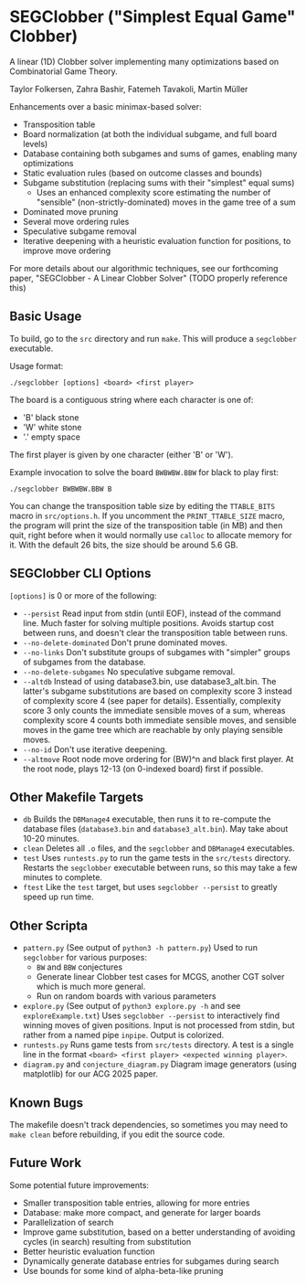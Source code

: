 # SEGClobber ("Simplest Equal Game" Clobber)
A linear (1D) Clobber solver implementing many optimizations based on
Combinatorial Game Theory.

Taylor Folkersen, Zahra Bashir, Fatemeh Tavakoli, Martin Müller

Enhancements over a basic minimax-based solver:
- Transposition table
- Board normalization (at both the individual subgame, and full board levels)
- Database containing both subgames and sums of games, enabling many
  optimizations
- Static evaluation rules (based on outcome classes and bounds)
- Subgame substitution (replacing sums with their "simplest" equal sums)
    - Uses an enhanced complexity score estimating the number of
      "sensible" (non-strictly-dominated) moves in the game tree of a sum
- Dominated move pruning
- Several move ordering rules
- Speculative subgame removal
- Iterative deepening with a heuristic evaluation function for positions, to
  improve move ordering

For more details about our algorithmic techniques, see our forthcoming paper,
"SEGClobber - A Linear Clobber Solver" (TODO properly reference this)

## Basic Usage
To build, go to the `src` directory and run `make`. This will produce a
`segclobber` executable.

Usage format:
```
./segclobber [options] <board> <first player>
```

The board is a contiguous string where each character is one of:
- 'B' black stone
- 'W' white stone
- '.' empty space

The first player is given by one character (either 'B' or 'W').

Example invocation to solve the board `BWBWBW.BBW` for black to play first:
```
./segclobber BWBWBW.BBW B
```

You can change the transposition table size by editing the `TTABLE_BITS` macro
in `src/options.h`. If you uncomment the `PRINT_TTABLE_SIZE` macro, the program
will print the size of the transposition table (in MB) and then quit, right
before when it would normally use `calloc` to allocate memory for it. With the
default 26 bits, the size should be around 5.6 GB.

## SEGClobber CLI Options
`[options]` is 0 or more of the following:
- `--persist` Read input from stdin (until EOF), instead of the command line.
  Much faster for solving multiple positions. Avoids startup cost between
  runs, and doesn't clear the transposition table between runs.
- `--no-delete-dominated` Don't prune dominated moves.
- `--no-links` Don't substitute groups of subgames with "simpler" groups of
  subgames from the database.
- `--no-delete-subgames` No speculative subgame removal.
- `--altdb` Instead of using database3.bin, use database3_alt.bin. The latter's
  subgame substitutions are based on complexity score 3 instead of complexity
  score 4 (see paper for details). Essentially, complexity score 3 only counts
  the immediate sensible moves of a sum, whereas complexity score 4 counts both
  immediate sensible moves, and sensible moves in the game
  tree which are reachable by only playing sensible moves.
- `--no-id` Don't use iterative deepening.
- `--altmove` Root node move ordering for (BW)^n and black first player. At the
  root node, plays 12-13 (on 0-indexed board) first if possible.

## Other Makefile Targets
- `db` Builds the `DBManage4` executable, then runs it to re-compute the
  database files (`database3.bin` and `database3_alt.bin`). May take about
  10-20 minutes.
- `clean` Deletes all `.o` files, and the `segclobber` and `DBManage4`
  executables.
- `test` Uses `runtests.py` to run the game tests in the `src/tests` directory.
  Restarts the `segclobber` executable between runs, so this may take a few minutes
  to complete.
- `ftest` Like the `test` target, but uses `segclobber --persist` to greatly
  speed up run time.

## Other Scripta
- `pattern.py` (See output of `python3 -h pattern.py`) Used to run `segclobber`
  for various purposes:
    - `BW` and `BBW` conjectures
    - Generate linear Clobber test cases for MCGS, another CGT solver which is
    much more general.
    - Run on random boards with various parameters
- `explore.py` (See output of `python3 explore.py -h` and see
  `exploreExample.txt`) Uses `segclobber --persist` to interactively find
  winning moves of given positions. Input is not processed from stdin, but
  rather from a named pipe `inpipe`. Output is colorized.
- `runtests.py` Runs game tests from `src/tests` directory. A test is a single
  line in the format `<board> <first player> <expected winning player>`.
- `diagram.py` and `conjecture_diagram.py` Diagram image generators (using
  matplotlib) for our ACG 2025 paper.

## Known Bugs
The makefile doesn't track dependencies, so sometimes you may need to `make
clean` before rebuilding, if you edit the source code.

## Future Work
Some potential future improvements:
- Smaller transposition table entries, allowing for more entries
- Database: make more compact, and generate for larger boards
- Parallelization of search
- Improve game substitution, based on a better understanding of avoiding
  cycles (in search) resulting from substitution
- Better heuristic evaluation function
- Dynamically generate database entries for subgames during search
- Use bounds for some kind of alpha-beta-like pruning
